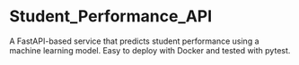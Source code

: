 # Student_Performance_API
A FastAPI-based service that predicts student performance using a machine learning model. Easy to deploy with Docker and tested with pytest.
